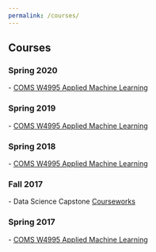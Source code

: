 ```yaml
---
permalink: /courses/
---
```


<h2>Courses</h2>
<h3>Spring 2020</h3>
- <a href="{{site.baseurl}}/comsw4995s20/">COMS W4995 Applied Machine Learning</a>
<h3>Spring 2019</h3>
- <a href="{{site.baseurl}}/comsw4995s19/">COMS W4995 Applied Machine Learning</a>
<h3>Spring 2018</h3>
- <a href="{{site.baseurl}}/comsw4995s18/">COMS W4995 Applied Machine Learning</a>
<h3>Fall 2017</h3>
- Data Science Capstone <a href="https://courseworks2.columbia.edu/courses/sis_course_id:ENGIE4800_001_2017_3">Courseworks</a>
<h3>Spring 2017</h3>
- <a href="https://amueller.github.io/applied_ml_spring_2017/">COMS W4995 Applied Machine Learning</a>
